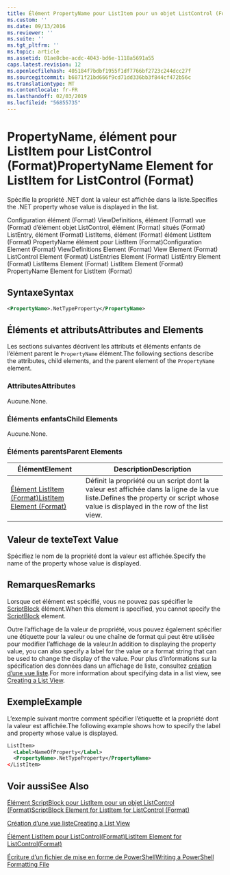 ```yaml
---
title: Élément PropertyName pour ListItem pour un objet ListControl (Format) | Microsoft Docs
ms.custom: ''
ms.date: 09/13/2016
ms.reviewer: ''
ms.suite: ''
ms.tgt_pltfrm: ''
ms.topic: article
ms.assetid: 01ae8cbe-acdc-4043-bd6e-1118a5691a55
caps.latest.revision: 12
ms.openlocfilehash: 405184f7bdbf1955f1df7766bf2723c244dcc27f
ms.sourcegitcommit: b6871f21bd666f9cd71dd336bb3f844cf472b56c
ms.translationtype: MT
ms.contentlocale: fr-FR
ms.lasthandoff: 02/03/2019
ms.locfileid: "56855735"
---
```

# <a name="propertyname-element-for-listitem-for-listcontrol-format"></a><span data-ttu-id="dc9bf-102">PropertyName, élément pour ListItem pour ListControl (Format)</span><span class="sxs-lookup"><span data-stu-id="dc9bf-102">PropertyName Element for ListItem for ListControl (Format)</span></span>

<span data-ttu-id="dc9bf-103">Spécifie la propriété .NET dont la valeur est affichée dans la liste.</span><span class="sxs-lookup"><span data-stu-id="dc9bf-103">Specifies the .NET property whose value is displayed in the list.</span></span>

<span data-ttu-id="dc9bf-104">Configuration élément (Format) ViewDefinitions, élément (Format) vue (Format) d’élément objet ListControl, élément (Format) situés (Format) ListEntry, élément (Format) ListItems, élément (Format) élément ListItem (Format) PropertyName élément pour ListItem (Format)</span><span class="sxs-lookup"><span data-stu-id="dc9bf-104">Configuration Element (Format) ViewDefinitions Element (Format) View Element (Format) ListControl Element (Format) ListEntries Element (Format) ListEntry Element (Format) ListItems Element (Format) ListItem Element (Format) PropertyName Element for ListItem (Format)</span></span>

## <a name="syntax"></a><span data-ttu-id="dc9bf-105">Syntaxe</span><span class="sxs-lookup"><span data-stu-id="dc9bf-105">Syntax</span></span>

```xml
<PropertyName>.NetTypeProperty</PropertyName>
```

## <a name="attributes-and-elements"></a><span data-ttu-id="dc9bf-106">Éléments et attributs</span><span class="sxs-lookup"><span data-stu-id="dc9bf-106">Attributes and Elements</span></span>

<span data-ttu-id="dc9bf-107">Les sections suivantes décrivent les attributs et éléments enfants de l’élément parent le `PropertyName` élément.</span><span class="sxs-lookup"><span data-stu-id="dc9bf-107">The following sections describe the attributes, child elements, and the parent element of the `PropertyName` element.</span></span>

### <a name="attributes"></a><span data-ttu-id="dc9bf-108">Attributes</span><span class="sxs-lookup"><span data-stu-id="dc9bf-108">Attributes</span></span>

<span data-ttu-id="dc9bf-109">Aucune.</span><span class="sxs-lookup"><span data-stu-id="dc9bf-109">None.</span></span>

### <a name="child-elements"></a><span data-ttu-id="dc9bf-110">Éléments enfants</span><span class="sxs-lookup"><span data-stu-id="dc9bf-110">Child Elements</span></span>

<span data-ttu-id="dc9bf-111">Aucune.</span><span class="sxs-lookup"><span data-stu-id="dc9bf-111">None.</span></span>

### <a name="parent-elements"></a><span data-ttu-id="dc9bf-112">Éléments parents</span><span class="sxs-lookup"><span data-stu-id="dc9bf-112">Parent Elements</span></span>

|<span data-ttu-id="dc9bf-113">Élément</span><span class="sxs-lookup"><span data-stu-id="dc9bf-113">Element</span></span>|<span data-ttu-id="dc9bf-114">Description</span><span class="sxs-lookup"><span data-stu-id="dc9bf-114">Description</span></span>|
|-------------|-----------------|
|[<span data-ttu-id="dc9bf-115">Élément ListItem (Format)</span><span class="sxs-lookup"><span data-stu-id="dc9bf-115">ListItem Element (Format)</span></span>](./listitem-element-for-listitems-for-listcontrol-format.md)|<span data-ttu-id="dc9bf-116">Définit la propriété ou un script dont la valeur est affichée dans la ligne de la vue liste.</span><span class="sxs-lookup"><span data-stu-id="dc9bf-116">Defines the property or script whose value is displayed in the row of the list view.</span></span>|

## <a name="text-value"></a><span data-ttu-id="dc9bf-117">Valeur de texte</span><span class="sxs-lookup"><span data-stu-id="dc9bf-117">Text Value</span></span>

<span data-ttu-id="dc9bf-118">Spécifiez le nom de la propriété dont la valeur est affichée.</span><span class="sxs-lookup"><span data-stu-id="dc9bf-118">Specify the name of the property whose value is displayed.</span></span>

## <a name="remarks"></a><span data-ttu-id="dc9bf-119">Remarques</span><span class="sxs-lookup"><span data-stu-id="dc9bf-119">Remarks</span></span>

<span data-ttu-id="dc9bf-120">Lorsque cet élément est spécifié, vous ne pouvez pas spécifier le [ScriptBlock](./scriptblock-element-for-listitem-for-listcontrol-format.md) élément.</span><span class="sxs-lookup"><span data-stu-id="dc9bf-120">When this element is specified, you cannot specify the [ScriptBlock](./scriptblock-element-for-listitem-for-listcontrol-format.md) element.</span></span>

<span data-ttu-id="dc9bf-121">Outre l’affichage de la valeur de propriété, vous pouvez également spécifier une étiquette pour la valeur ou une chaîne de format qui peut être utilisée pour modifier l’affichage de la valeur.</span><span class="sxs-lookup"><span data-stu-id="dc9bf-121">In addition to displaying the property value, you can also specify a label for the value or a format string that can be used to change the display of the value.</span></span> <span data-ttu-id="dc9bf-122">Pour plus d’informations sur la spécification des données dans un affichage de liste, consultez [création d’une vue liste](./creating-a-list-view.md).</span><span class="sxs-lookup"><span data-stu-id="dc9bf-122">For more information about specifying data in a list view, see [Creating a List View](./creating-a-list-view.md).</span></span>

## <a name="example"></a><span data-ttu-id="dc9bf-123">Exemple</span><span class="sxs-lookup"><span data-stu-id="dc9bf-123">Example</span></span>

<span data-ttu-id="dc9bf-124">L’exemple suivant montre comment spécifier l’étiquette et la propriété dont la valeur est affichée.</span><span class="sxs-lookup"><span data-stu-id="dc9bf-124">The following example shows how to specify the label and property whose value is displayed.</span></span>

```xml
ListItem>
  <Label>NameOfProperty</Label>
  <PropertyName>.NetTypeProperty</PropertyName>
</ListItem>

```

## <a name="see-also"></a><span data-ttu-id="dc9bf-125">Voir aussi</span><span class="sxs-lookup"><span data-stu-id="dc9bf-125">See Also</span></span>

[<span data-ttu-id="dc9bf-126">Élément ScriptBlock pour ListItem pour un objet ListControl (Format)</span><span class="sxs-lookup"><span data-stu-id="dc9bf-126">ScriptBlock Element for ListItem for ListControl (Format)</span></span>](./scriptblock-element-for-listitem-for-listcontrol-format.md)

[<span data-ttu-id="dc9bf-127">Création d’une vue liste</span><span class="sxs-lookup"><span data-stu-id="dc9bf-127">Creating a List View</span></span>](./creating-a-list-view.md)

[<span data-ttu-id="dc9bf-128">Élément ListItem pour ListControl(Format)</span><span class="sxs-lookup"><span data-stu-id="dc9bf-128">ListItem Element for ListControl(Format)</span></span>](./listitem-element-for-listitems-for-listcontrol-format.md)

[<span data-ttu-id="dc9bf-129">Écriture d’un fichier de mise en forme de PowerShell</span><span class="sxs-lookup"><span data-stu-id="dc9bf-129">Writing a PowerShell Formatting File</span></span>](./writing-a-powershell-formatting-file.md)
